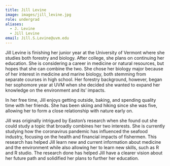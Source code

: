 ```yaml
---
title: Jill Levine
image: images/jill_levine.jpg
role: undergrad
aliases:
  - J. Levine
  - Jill Levine
email: Jill.S.Levine@uvm.edu
---
```


Jill Levine is finishing her junior year at the University of Vermont where she studies both forestry and biology. After college, she plans on continuing her education. She is considering a career in medicine or natural resources, but hopes that she can combine the two. She chose her biology major because of her interest in medicine and marine biology, both stemming from separate courses in high school. Her forestry background, however, began her sophomore year at UVM when she decided she wanted to expand her knowledge on the environment and its’ impacts. 

In her free time, Jill enjoys getting outside, baking, and spending quality time with her friends. She has been skiing and hiking since she was five, allowing her to form a close relationship with nature early on.

Jill was originally intrigued by Easton’s research when she found out she could study a topic that broadly combines her two interests. She is currently studying how the coronavirus pandemic has influenced the seafood industry, focusing on the health and financial impacts of fishermen. This research has helped Jill learn new and current information about medicine and the environment while also allowing her to learn new skills, such as R and R studio. The research done has helped Jill have a clearer vision about her future path and solidified her plans to further her education.
